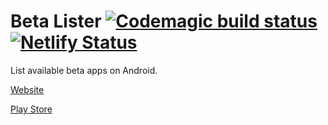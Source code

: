 # Beta Lister [![Codemagic build status](https://api.codemagic.io/apps/5cb0f5e04ea081001635030a/5cb0f5e04ea0810016350309/status_badge.svg)](https://codemagic.io/apps/5cb0f5e04ea081001635030a/5cb0f5e04ea0810016350309/latest_build) [![Netlify Status](https://api.netlify.com/api/v1/badges/9c543833-daf6-4cca-a76b-068fa95cb5ac/deploy-status)](https://app.netlify.com/sites/betalister/deploys)

List available beta apps on Android.

[Website](https://betalister.app)

[Play Store](https://play.google.com/store/apps/details?id=app.betalister&utm_source=github)
